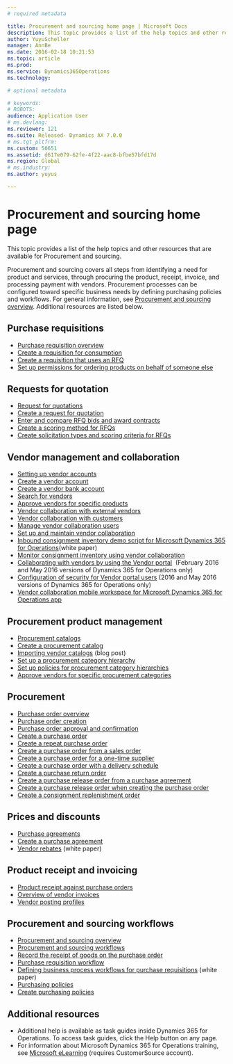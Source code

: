 ```yaml
---
# required metadata

title: Procurement and sourcing home page | Microsoft Docs
description: This topic provides a list of the help topics and other resources that are available for Procurement and sourcing.
author: YuyuScheller
manager: AnnBe
ms.date: 2016-02-18 10:21:53
ms.topic: article
ms.prod: 
ms.service: Dynamics365Operations
ms.technology: 

# optional metadata

# keywords: 
# ROBOTS: 
audience: Application User
# ms.devlang: 
ms.reviewer: 121
ms.suite: Released- Dynamics AX 7.0.0
# ms.tgt_pltfrm: 
ms.custom: 50651
ms.assetid: d617e079-62fe-4f22-aac8-bfbe57bfd17d
ms.region: Global
# ms.industry: 
ms.author: yuyus

---
```


# Procurement and sourcing home page

This topic provides a list of the help topics and other resources that are available for Procurement and sourcing.

Procurement and sourcing covers all steps from identifying a need for product and services, through procuring the product, receipt, invoice, and processing payment with vendors. Procurement processes can be configured toward specific business needs by defining purchasing policies and workflows. For general information, see [Procurement and sourcing overview](https://docs.microsoft.com/en-us/dynamics365/operations/manufacturing/procurement-sourcing/procurement-and-sourcing-overview). Additional resources are listed below.

## Purchase requisitions
-   [Purchase requisition overview](https://docs.microsoft.com/en-us/dynamics365/operations/manufacturing/procurement-sourcing/purchase-requisitions-overview)
-   [Create a requisition for consumption](http://ax.help.dynamics.com/en/wiki/create-a-requisition-for-consumption/)
-   [Create a requisition that uses an RFQ](http://ax.help.dynamics.com/en/wiki/create-a-requisition-that-uses-an-rfq/)
-   [Set up permissions for ordering products on behalf of someone else](http://ax.help.dynamics.com/en/wiki/set-up-permissions-for-ordering-products-on-behalf-of-someone-else/)

## Requests for quotation
-   [Request for quotations](https://docs.microsoft.com/en-us/dynamics365/operations/manufacturing/procurement-sourcing/request-for-quotations)
-   [Create a request for quotation](http://ax.help.dynamics.com/en/wiki/create-a-request-for-quotation/)
-   [Enter and compare RFQ bids and award contracts](http://ax.help.dynamics.com/en/wiki/enter-and-compare-rfq-bids-and-award-contracts/)
-   [Create a scoring method for RFQs](http://ax.help.dynamics.com/en/wiki/create-a-scoring-method-for-rfqs/)
-   [Create solicitation types and scoring criteria for RFQs](http://ax.help.dynamics.com/en/wiki/create-solicitation-types-and-scoring-criteria-for-rfqs/)

## Vendor management and collaboration
-   [Setting up vendor accounts](https://docs.microsoft.com/en-us/dynamics365/operations/manufacturing/procurement-sourcing/setting-up-vendor-accounts)
-   [Create a vendor account](http://ax.help.dynamics.com/en/wiki/create-a-vendor-account/)
-   [Create a vendor bank account](http://ax.help.dynamics.com/en/wiki/create-a-vendor-bank-account/)
-   [Search for vendors](http://ax.help.dynamics.com/en/wiki/search-for-vendors/)
-   [Approve vendors for specific products](http://ax.help.dynamics.com/en/wiki/approve-vendors-for-specific-products/)
-   [Vendor collaboration with external vendors](https://docs.microsoft.com/en-us/dynamics365/operations/manufacturing/procurement-sourcing/using-vendor-collaboration-to-work-with-external-vendors)
-   [Vendor collaboration with customers](https://docs.microsoft.com/en-us/dynamics365/operations/manufacturing/procurement-sourcing/using-vendor-collaboration-to-work-with-customers-in-dynamics-365-for-operations)
-   [Manage vendor collaboration users](https://docs.microsoft.com/en-us/dynamics365/operations/core/organization-administration/manage-vendor-collaboration-users)
-   [Set up and maintain vendor collaboration](https://docs.microsoft.com/en-us/dynamics365/operations/core/organization-administration/set-up-and-maintain-vendor-collaboration)
-   [Inbound consignment inventory demo script for Microsoft Dynamics 365 for Operations](https://mbs.microsoft.com/customersource/northamerica/AX/learning/documentation/white-papers/InboundConsignmentInventoryDemoScriptDynamics365Operations)(white paper)
-   [Monitor consignment inventory using vendor collaboration](http://ax.help.dynamics.com/en/wiki/monitor-consignment-inventory-using-vendor-collaboration/)
-   [Collaborating with vendors by using the Vendor portal](https://docs.microsoft.com/en-us/dynamics365/operations/manufacturing/procurement-sourcing/collaborating-with-vendors-using-the-vendor-portal)  (February 2016 and May 2016 versions of Dynamics 365 for Operations only)
-   [Configuration of security for Vendor portal users](https://docs.microsoft.com/en-us/dynamics365/operations/manufacturing/procurement-sourcing/configuring-security-for-vendor-portal-users) (2016 and May 2016 versions of Dynamics 365 for Operations only)
-   [Vendor collaboration mobile workspace for Microsoft Dynamics 365 for Operations app](https://docs.microsoft.com/en-us/dynamics365/operations/manufacturing/production-control/vendor-collaboration-mobile-workspace)

## Procurement product management
-   [Procurement catalogs](https://docs.microsoft.com/en-us/dynamics365/operations/manufacturing/procurement-sourcing/procurement-catalogs)
-   [Create a procurement catalog](http://ax.help.dynamics.com/en/wiki/create-a-procurement-catalog/)
-   [Importing vendor catalogs](https://blogs.msdn.microsoft.com/dynamicsaxscm/2016/05/25/vendor-catalogs-in-dynamics-ax/) (blog post)
-   [Set up a procurement category hierarchy](http://ax.help.dynamics.com/en/wiki/set-up-a-procurement-category-hierarchy/)
-   [Set up policies for procurement category hierarchies](http://ax.help.dynamics.com/en/wiki/set-up-policies-for-procurement-category-hierarchies/)
-   [Approve vendors for specific procurement categories](http://ax.help.dynamics.com/en/wiki/approve-vendors-for-specific-procurement-categories/)

## Procurement
-   [Purchase order overview](https://docs.microsoft.com/en-us/dynamics365/operations/manufacturing/procurement-sourcing/purchase-order-overview)
-   [Purchase order creation](https://docs.microsoft.com/en-us/dynamics365/operations/manufacturing/procurement-sourcing/purchase-order-creation)
-   [Purchase order approval and confirmation](https://docs.microsoft.com/en-us/dynamics365/operations/manufacturing/procurement-sourcing/purchase-order-approval-and-confirmation)
-   [Create a purchase order](http://ax.help.dynamics.com/en/wiki/create-a-purchase-order/)
-   [Create a repeat purchase order](http://ax.help.dynamics.com/en/wiki/create-a-repeat-purchase-order/)
-   [Create a purchase order from a sales order](http://ax.help.dynamics.com/en/wiki/create-a-purchase-order-from-a-sales-order/)
-   [Create a purchase order for a one-time supplier](http://ax.help.dynamics.com/en/wiki/create-a-purchase-order-for-a-one-time-supplier/)
-   [Create a purchase order with a delivery schedule](http://ax.help.dynamics.com/en/wiki/create-a-purchase-order-with-a-delivery-schedule/)
-   [Create a purchase return order](http://ax.help.dynamics.com/en/wiki/create-a-purchase-return-order/)
-   [Create a purchase release order from a purchase agreement](http://ax.help.dynamics.com/en/wiki/create-a-purchase-release-order-from-a-purchase-agreement/)
-   [Create a purchase release order when creating the purchase order](http://ax.help.dynamics.com/en/wiki/create-a-purchase-release-order-when-creating-the-purchase-order/)
-   [Create a consignment replenishment order](http://ax.help.dynamics.com/en/wiki/create-a-consignment-replenishment-order/)

## Prices and discounts
-   [Purchase agreements](https://docs.microsoft.com/en-us/dynamics365/operations/financials/accounts-payable/purchase-agreements)
-   [Create a purchase agreement](http://ax.help.dynamics.com/en/wiki/create-a-purchase-agreement/)
-   [Vendor rebates](https://mbs.microsoft.com/customersource/northamerica/AX/learning/documentation/white-papers/Vendor_rebates) (white paper)

## Product receipt and invoicing
-   [Product receipt against purchase orders](https://docs.microsoft.com/en-us/dynamics365/operations/manufacturing/procurement-sourcing/product-receipt-against-purchase-orders)
-   [Overview of vendor invoices](https://docs.microsoft.com/en-us/dynamics365/operations/financials/accounts-payable/vendor-invoices-overview)
-   [Vendor posting profiles](https://docs.microsoft.com/en-us/dynamics365/operations/financials/accounts-payable/vendor-posting-profiles)

## Procurement and sourcing workflows
-   [Procurement and sourcing overview](https://docs.microsoft.com/en-us/dynamics365/operations/manufacturing/procurement-sourcing/procurement-and-sourcing-overview)
-   [Procurement and sourcing workflows](https://docs.microsoft.com/en-us/dynamics365/operations/manufacturing/procurement-sourcing/procurement-and-sourcing-workflows)
-   [Record the receipt of goods on the purchase order](http://ax.help.dynamics.com/en/wiki/record-receipt-of-goods-on-a-purchase-order/)
-   [Purchase requisition workflow](https://docs.microsoft.com/en-us/dynamics365/operations/manufacturing/procurement-sourcing/purchase-requisition-workflow)
-   [Defining business process workflows for purchase requisitions](https://mbs.microsoft.com/customersource/Global/AX/learning/documentation/white-papers/Defining_business_process_workflows_for_purchase_requisitions) (white paper)
-   [Purchasing policies](https://docs.microsoft.com/en-us/dynamics365/operations/manufacturing/procurement-sourcing/about-purchasing-policies)
-   [Create purchasing policies](http://ax.help.dynamics.com/en/wiki/create-purchasing-policies/)

## Additional resources
-   Additional help is available as task guides inside Dynamics 365 for Operations. To access task guides, click the Help button on any page.
-   For information about Microsoft Dynamics 365 for Operations training, see [Microsoft eLearning](https://mbs2.microsoft.com/members/elearning/dynamicstrainingcert.aspx) (requires CustomerSource account).


